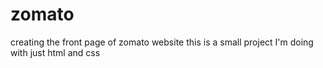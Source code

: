 # zomato
creating the front page of zomato website
this is a small project I'm doing with just html and css
